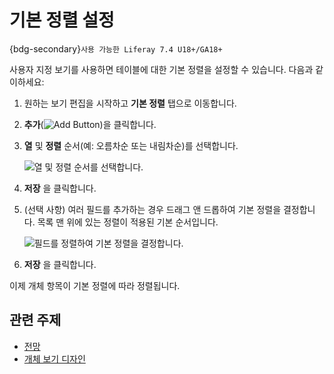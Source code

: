 # 기본 정렬 설정

{bdg-secondary}`사용 가능한 Liferay 7.4 U18+/GA18+`

사용자 지정 보기를 사용하면 테이블에 대한 기본 정렬을 설정할 수 있습니다. 다음과 같이하세요:

1. 원하는 보기 편집을 시작하고 **기본 정렬** 탭으로 이동합니다.

1. **추가**(![Add Button](../../../../images/icon-add.png))을 클릭합니다.

1. **열** 및 **정렬** 순서(예: 오름차순 또는 내림차순)를 선택합니다.

   ![열 및 정렬 순서를 선택합니다.](./setting-a-default-sorting/images/01.png)

1. **저장** 을 클릭합니다.

1. (선택 사항) 여러 필드를 추가하는 경우 드래그 앤 드롭하여 기본 정렬을 결정합니다. 목록 맨 위에 있는 정렬이 적용된 기본 순서입니다.

   ![필드를 정렬하여 기본 정렬을 결정합니다.](./setting-a-default-sorting/images/02.png)

1. **저장** 을 클릭합니다.

이제 개체 항목이 기본 정렬에 따라 정렬됩니다.

## 관련 주제

* [전망](../views.md)
* [개체 보기 디자인](./designing-object-views.md)
